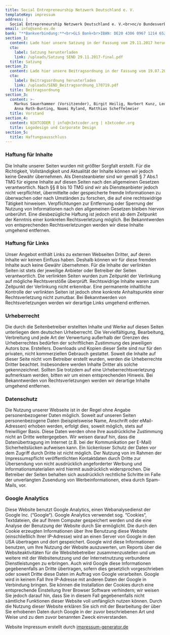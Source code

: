 ```yaml
---
title: Social Entrepreneurship Netzwerk Deutschland e. V.
templateKey: impressum
address: |
  Social Entrepreneurship Netzwerk Deutschland e. V.<br>nc/o Bundesverband Deutsche Startups e. V.<br>im Haus der Bundespressekonferenz <br>Schiffbauerdamm 40 <br>10117 Berlin
email: info@send-ev.de
bank: "**Bankverbindung:**<br>GLS Bank<br>IBAN: DE20 4306 0967 1214 6525 00<br>BIC: GENODEM1GLS"
section_1:
  content: Lade hier unsere Satzung in der Fassung vom 29.11.2017 herunter
  cta:
    label: Satzung herunterladen
    link: /uploads/Satzung SEND 29.11.2017-final.pdf
  title: Satzung
section_2:
  content: Lade hier unsere Beitragsordnung in der Fassung vom 19.07.2017 herunter
  cta:
    label: Beitragsordnung herunterladen
    link: /uploads/SEND_Beitragsordnung_170719.pdf
  title: Beitragsordnung
section_3:
  content: >-
    Markus Sauerhammer (Vorsitzender), Birgit Heilig, Norbert Kunz, Leon Reiner,
    Anna Roth-Bunting, Naomi Ryland, Matthias Scheffelmeier
  title: Vorstand
section_4:
  content: N3XTCODER | info@n3xtcoder.org | n3xtcoder.org
  title: Logodesign und Corporate Design
section_5:
  title: Haftungsausschluss
---
```


### Haftung für Inhalte
Die Inhalte unserer Seiten wurden mit größter Sorgfalt erstellt. Für die Richtigkeit, Vollständigkeit und Aktualität der Inhalte können wir jedoch keine Gewähr übernehmen. Als Diensteanbieter sind wir gemäß § 7 Abs.1 TMG für eigene Inhalte auf diesen Seiten nach den allgemeinen Gesetzen verantwortlich. Nach §§ 8 bis 10 TMG sind wir als Diensteanbieter jedoch nicht verpflichtet, übermittelte oder gespeicherte fremde Informationen zu überwachen oder nach Umständen zu forschen, die auf eine rechtswidrige Tätigkeit hinweisen. Verpflichtungen zur Entfernung oder Sperrung der Nutzung von Informationen nach den allgemeinen Gesetzen bleiben hiervon unberührt. Eine diesbezügliche Haftung ist jedoch erst ab dem Zeitpunkt der Kenntnis einer konkreten Rechtsverletzung möglich. Bei Bekanntwerden von entsprechenden Rechtsverletzungen werden wir diese Inhalte umgehend entfernen.


### Haftung für Links
Unser Angebot enthält Links zu externen Webseiten Dritter, auf deren Inhalte wir keinen Einfluss haben. Deshalb können wir für diese fremden Inhalte auch keine Gewähr übernehmen. Für die Inhalte der verlinkten Seiten ist stets der jeweilige Anbieter oder Betreiber der Seiten verantwortlich. Die verlinkten Seiten wurden zum Zeitpunkt der Verlinkung auf mögliche Rechtsverstöße überprüft. Rechtswidrige Inhalte waren zum Zeitpunkt der Verlinkung nicht erkennbar. Eine permanente inhaltliche Kontrolle der verlinkten Seiten ist jedoch ohne konkrete Anhaltspunkte einer Rechtsverletzung nicht zumutbar. Bei Bekanntwerden von Rechtsverletzungen werden wir derartige Links umgehend entfernen.


### Urheberrecht
Die durch die Seitenbetreiber erstellten Inhalte und Werke auf diesen Seiten unterliegen dem deutschen Urheberrecht. Die Vervielfältigung, Bearbeitung, Verbreitung und jede Art der Verwertung außerhalb der Grenzen des Urheberrechtes bedürfen der schriftlichen Zustimmung des jeweiligen Autors bzw. Erstellers. Downloads und Kopien dieser Seite sind nur für den privaten, nicht kommerziellen Gebrauch gestattet. Soweit die Inhalte auf dieser Seite nicht vom Betreiber erstellt wurden, werden die Urheberrechte Dritter beachtet. Insbesondere werden Inhalte Dritter als solche gekennzeichnet. Sollten Sie trotzdem auf eine Urheberrechtsverletzung aufmerksam werden, bitten wir um einen entsprechenden Hinweis. Bei Bekanntwerden von Rechtsverletzungen werden wir derartige Inhalte umgehend entfernen.


### Datenschutz
Die Nutzung unserer Webseite ist in der Regel ohne Angabe personenbezogener Daten möglich. Soweit auf unseren Seiten personenbezogene Daten (beispielsweise Name, Anschrift oder eMail-Adressen) erhoben werden, erfolgt dies, soweit möglich, stets auf freiwilliger Basis. Diese Daten werden ohne Ihre ausdrückliche Zustimmung nicht an Dritte weitergegeben.
Wir weisen darauf hin, dass die Datenübertragung im Internet (z.B. bei der Kommunikation per E-Mail) Sicherheitslücken aufweisen kann. Ein lückenloser Schutz der Daten vor dem Zugriff durch Dritte ist nicht möglich.
Der Nutzung von im Rahmen der Impressumspflicht veröffentlichten Kontaktdaten durch Dritte zur Übersendung von nicht ausdrücklich angeforderter Werbung und Informationsmaterialien wird hiermit ausdrücklich widersprochen. Die Betreiber der Seiten behalten sich ausdrücklich rechtliche Schritte im Falle der unverlangten Zusendung von Werbeinformationen, etwa durch Spam-Mails, vor.

### Google Analytics
Diese Website benutzt Google Analytics, einen Webanalysedienst der Google Inc. (“Google“). Google Analytics verwendet sog. “Cookies“, Textdateien, die auf Ihrem Computer gespeichert werden und die eine Analyse der Benutzung der Website durch Sie ermöglicht. Die durch den Cookie erzeugten Informationen über Ihre Benutzung diese Website (einschließlich Ihrer IP-Adresse) wird an einen Server von Google in den USA übertragen und dort gespeichert. Google wird diese Informationen benutzen, um Ihre Nutzung der Website auszuwerten, um Reports über die Websiteaktivitäten für die Websitebetreiber zusammenzustellen und um weitere mit der Websitenutzung und der Internetnutzung verbundene Dienstleistungen zu erbringen. Auch wird Google diese Informationen gegebenenfalls an Dritte übertragen, sofern dies gesetzlich vorgeschrieben oder soweit Dritte diese Daten im Auftrag von Google verarbeiten. Google wird in keinem Fall Ihre IP-Adresse mit anderen Daten der Google in Verbindung bringen. Sie können die Installation der Cookies durch eine entsprechende Einstellung Ihrer Browser Software verhindern; wir weisen Sie jedoch darauf hin, dass Sie in diesem Fall gegebenenfalls nicht sämtliche Funktionen dieser Website voll umfänglich nutzen können. Durch die Nutzung dieser Website erklären Sie sich mit der Bearbeitung der über Sie erhobenen Daten durch Google in der zuvor beschriebenen Art und Weise und zu dem zuvor benannten Zweck einverstanden.

Website Impressum erstellt durch [impressum-generator.de](http://www.impressum-generator.de/)
